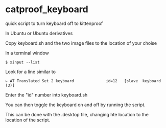 # catproof_keyboard
quick script to turn keyboard off to kittenproof

In Ubuntu or Ubuntu derivatives

Copy keyboard.sh and the two image files to the location of your choise

In a terminal window

```$ xinput --list```

Look for a line similar to 

```↳ AT Translated Set 2 keyboard              id=12   [slave  keyboard (3)]```

Enter the "id" number into keyboard.sh

You can then toggle the keyboard on and off by running the script.

This can be done with the .desktop file, changing hte location to the location of the script. 
